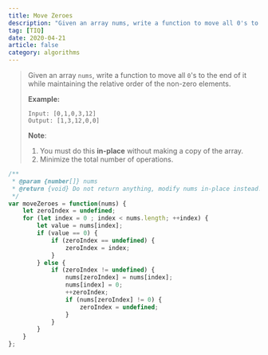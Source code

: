 ```yaml
---
title: Move Zeroes
description: "Given an array nums, write a function to move all 0's to the end of it while maintaining the relative order of the non-zero elements."
tag: [TIQ]
date: 2020-04-21
article: false
category: algorithms
---
```


> Given an array `nums`, write a function to move all `0`'s to the end of it while maintaining the relative order of the non-zero elements.
>
> **Example:**
>
> ```
> Input: [0,1,0,3,12]
> Output: [1,3,12,0,0]
> ```
>
> **Note**:
>
> 1. You must do this **in-place** without making a copy of the array.
> 2. Minimize the total number of operations.



```javascript
/**
 * @param {number[]} nums
 * @return {void} Do not return anything, modify nums in-place instead.
 */
var moveZeroes = function(nums) {
    let zeroIndex = undefined;
    for (let index = 0 ; index < nums.length; ++index) {
        let value = nums[index];
        if (value == 0) {
            if (zeroIndex == undefined) {
                zeroIndex = index;
            }
        } else {
            if (zeroIndex != undefined) {
                nums[zeroIndex] = nums[index];
                nums[index] = 0;
                ++zeroIndex;
                if (nums[zeroIndex] != 0) {
                    zeroIndex = undefined;
                }
            }
        }
    }
};
```


